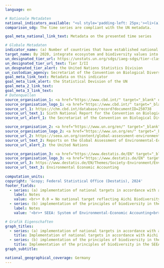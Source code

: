 ```yaml
---
language: en    

# Nationale Metadaten    
national_indicators_available: "<ul style='padding-left: 25px;'><li>(a) Implementation of national targets in accordance with Aichi Biodiversity Target 2 of the Strategic Plan for Biodiversity 2011-2020</li> <li> (b) Implementation of the principles of biodiversity in the SEEA</li></ul>"    
comparison_sdg: The time series are compliant with the UN metadata.    

goal_meta_national_link_text: Metadata on the presented time series    

# Globale Metadaten    
indicator_name: (a) Number of countries that have established national targets in accordance with or similar to Aichi Biodiversity Target 2 of the Strategic Plan for Biodiversity 2011–2020 in their national biodiversity strategy and action plans and the progress reported towards these targets; and (b) integration of biodiversity into national accounting and reporting systems, defined as implementation of the System of Environmental-Economic Accounting    
target_name: By 2020, integrate ecosystem and biodiversity values into national and local planning, development processes, poverty reduction strategies and accounts    
un_designated_tier_url: https://unstats.un.org/sdgs/iaeg-sdgs/tier-classification/    
un_designated_tier_url_text: Tier I/II    
un_desgnated_tier_alert: the United Nations Statistics Division    
un_custodian_agency: Secretariat of the Convention on Biological Diversity (CBD-Secretariat)<br>United Nations Environment Programme (UNEP)    
goal_meta_link_text: Metadata on this indicator    
goal_meta_link_alert: the Statistical Devision of the UN    
goal_meta_2_link_text:     
goal_meta_3_link_text:         
# Datenquellen
source_organisation_1: <a href="https://www.cbd.int/" target="_blank" onclick="return confirm_alert('the Secretariat of the Convention on Biological Diversity','En');"> Secretariat of the Convention on Biological Diversity </a>
source_organisation_logo_1: <a href="https://www.cbd.int/" target="_blank" onclick="return confirm_alert('the Secretariat of the Convention on Biological Diversity','En');"><img src="https://sdg-indikatoren.de/public/OrgImgEn/cbd.png" alt="Logo cbd" style="height:60px; width:148px"/></a>
source_url_1: https://chm.cbd.int/database/record?documentID=250738
source_url_text_1: Sixth National Report for the Convention on Biological Diversity
source_url_alert_1: the Secretariat of the Convention on Biological Diversity

source_organisation_2: <a href="https://www.un.org/en/" target="_blank" onclick="return confirm_alert('the United Nations','En');"> United Nations (UN) </a>
source_organisation_logo_2: <a href="https://www.un.org/en/" target="_blank" onclick="return confirm_alert('the United Nations','En');"><img src="https://sdg-indikatoren.de/public/OrgImgEn/un.png" alt="Logo un" style="height:60px; width:148px"/></a>
source_url_2: https://seea.un.org/content/global-assessment-environmental-economic-accounting
source_url_text_2: Reports on the Global Assessment of Environmental-Economic Accounting and Supporting Statistics
source_url_alert_2: the United Nations

source_organisation_3: <a href="https://www.destatis.de/EN" target="_blank"> Federal Statistical Office (Destatis) </a>
source_organisation_logo_3: <a href="https://www.destatis.de/EN" target="_blank"><img src="https://sdg-indikatoren.de/public/OrgImgEn/destatis.png" alt="Logo destatis" style="height:60px; width:148px"/></a>
source_url_3: https://www.destatis.de/EN/Themes/Society-Environment/Environment/Environmental-Economic-Accounting/_node.html
source_url_text_3: Environmental Economic Accounting
    
computation_units:    
copyright: '&copy; Federal Statistical Office (Destatis), 2024'    
footer_fields:
  - series: (a) implementation of national targets in accordance with aichi biodiversity target 2 of the strategic plan for biodiversity 2011-2020
    label: Notes
    value: <br>• 0.0 = No national target reflecting Aichi Biodiversity Target 2.<br>• 0.2 = National target exists, but moving away from it.<br>• 0.4 = National target exists, but no progress.<br>• 0.6 = National target exists and progress is there, but at as insufficient rate.<br>• 0.8 = National target exists and progress is on track to achieve it.<br>• 1.0 = National target exists and progress is on track to exceed it.<br>• Data is only available for 2019.
  - series: (b) implementation of the principles of biodiversity in the seea
    label: Notes
    value: '<br>• SEEA: System of Environmental-Economic Accounting<br>• 0 = No compilation of accounts.<br>• 1 = Compilation of accounts.<br>• 2 = Dissemination of accounts.<br>• 3 = Regular compilation and dissemination of accounts.'    

# Grafik Eigenschaften    
graph_titles:
  - series: (a) implementation of national targets in accordance with aichi biodiversity target 2 of the strategic plan for biodiversity 2011-2020
    title: Implementation of national targets in accordance with Aichi Biodiversity Target 2 of the Strategic Plan for Biodiversity 2011-2020
  - series: (b) implementation of the principles of biodiversity in the seea
    title: Implementation of the principles of biodiversity in the SEEA
graph_subtitle:     

national_geographical_coverage: Germany    
---
```


<span></span>